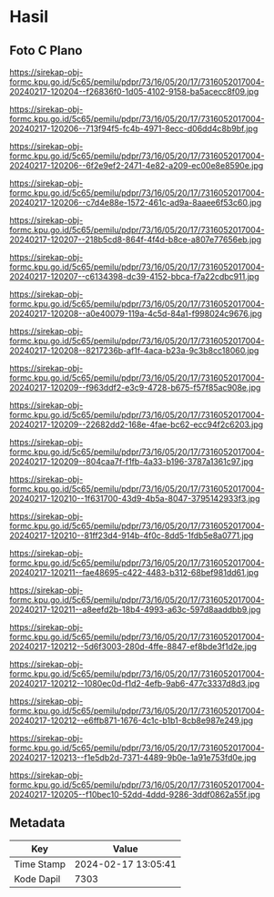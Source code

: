 # Hasil

## Foto C Plano

https://sirekap-obj-formc.kpu.go.id/5c65/pemilu/pdpr/73/16/05/20/17/7316052017004-20240217-120204--f26836f0-1d05-4102-9158-ba5acecc8f09.jpg

https://sirekap-obj-formc.kpu.go.id/5c65/pemilu/pdpr/73/16/05/20/17/7316052017004-20240217-120206--713f94f5-fc4b-4971-8ecc-d06dd4c8b9bf.jpg

https://sirekap-obj-formc.kpu.go.id/5c65/pemilu/pdpr/73/16/05/20/17/7316052017004-20240217-120206--6f2e9ef2-2471-4e82-a209-ec00e8e8590e.jpg

https://sirekap-obj-formc.kpu.go.id/5c65/pemilu/pdpr/73/16/05/20/17/7316052017004-20240217-120206--c7d4e88e-1572-461c-ad9a-8aaee6f53c60.jpg

https://sirekap-obj-formc.kpu.go.id/5c65/pemilu/pdpr/73/16/05/20/17/7316052017004-20240217-120207--218b5cd8-864f-4f4d-b8ce-a807e77656eb.jpg

https://sirekap-obj-formc.kpu.go.id/5c65/pemilu/pdpr/73/16/05/20/17/7316052017004-20240217-120207--c6134398-dc39-4152-bbca-f7a22cdbc911.jpg

https://sirekap-obj-formc.kpu.go.id/5c65/pemilu/pdpr/73/16/05/20/17/7316052017004-20240217-120208--a0e40079-119a-4c5d-84a1-f998024c9676.jpg

https://sirekap-obj-formc.kpu.go.id/5c65/pemilu/pdpr/73/16/05/20/17/7316052017004-20240217-120208--8217236b-af1f-4aca-b23a-9c3b8cc18060.jpg

https://sirekap-obj-formc.kpu.go.id/5c65/pemilu/pdpr/73/16/05/20/17/7316052017004-20240217-120209--f963ddf2-e3c9-4728-b675-f57f85ac908e.jpg

https://sirekap-obj-formc.kpu.go.id/5c65/pemilu/pdpr/73/16/05/20/17/7316052017004-20240217-120209--22682dd2-168e-4fae-bc62-ecc94f2c6203.jpg

https://sirekap-obj-formc.kpu.go.id/5c65/pemilu/pdpr/73/16/05/20/17/7316052017004-20240217-120209--804caa7f-f1fb-4a33-b196-3787a1361c97.jpg

https://sirekap-obj-formc.kpu.go.id/5c65/pemilu/pdpr/73/16/05/20/17/7316052017004-20240217-120210--1f631700-43d9-4b5a-8047-3795142933f3.jpg

https://sirekap-obj-formc.kpu.go.id/5c65/pemilu/pdpr/73/16/05/20/17/7316052017004-20240217-120210--81ff23d4-914b-4f0c-8dd5-1fdb5e8a0771.jpg

https://sirekap-obj-formc.kpu.go.id/5c65/pemilu/pdpr/73/16/05/20/17/7316052017004-20240217-120211--fae48695-c422-4483-b312-68bef981dd61.jpg

https://sirekap-obj-formc.kpu.go.id/5c65/pemilu/pdpr/73/16/05/20/17/7316052017004-20240217-120211--a8eefd2b-18b4-4993-a63c-597d8aaddbb9.jpg

https://sirekap-obj-formc.kpu.go.id/5c65/pemilu/pdpr/73/16/05/20/17/7316052017004-20240217-120212--5d6f3003-280d-4ffe-8847-ef8bde3f1d2e.jpg

https://sirekap-obj-formc.kpu.go.id/5c65/pemilu/pdpr/73/16/05/20/17/7316052017004-20240217-120212--1080ec0d-f1d2-4efb-9ab6-477c3337d8d3.jpg

https://sirekap-obj-formc.kpu.go.id/5c65/pemilu/pdpr/73/16/05/20/17/7316052017004-20240217-120212--e6ffb871-1676-4c1c-b1b1-8cb8e987e249.jpg

https://sirekap-obj-formc.kpu.go.id/5c65/pemilu/pdpr/73/16/05/20/17/7316052017004-20240217-120213--f1e5db2d-7371-4489-9b0e-1a91e753fd0e.jpg

https://sirekap-obj-formc.kpu.go.id/5c65/pemilu/pdpr/73/16/05/20/17/7316052017004-20240217-120205--f10bec10-52dd-4ddd-9286-3ddf0862a55f.jpg


## Metadata

| Key        | Value               |
| ---------- | ------------------- |
| Time Stamp | 2024-02-17 13:05:41 |
| Kode Dapil | 7303                |



